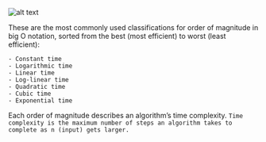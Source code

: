 ![alt text](../../../../attachments/time-complexity.png)


These are the most commonly used classifications for order of magnitude in big O notation, sorted from the best (most efficient) to worst (least efficient):

    - Constant time 
    - Logarithmic time
    - Linear time
    - Log-linear time
    - Quadratic time
    - Cubic time
    - Exponential time

Each order of magnitude describes an algorithm’s time complexity. `Time complexity is the maximum number of steps an algorithm takes to complete as n (input) gets larger.` 

